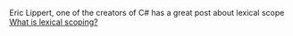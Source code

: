 
Eric Lippert, one of the creators of C# has a great post about lexical scope [What is lexical scoping?](https://ericlippert.com/2013/05/20/what-is-lexical-scoping/)